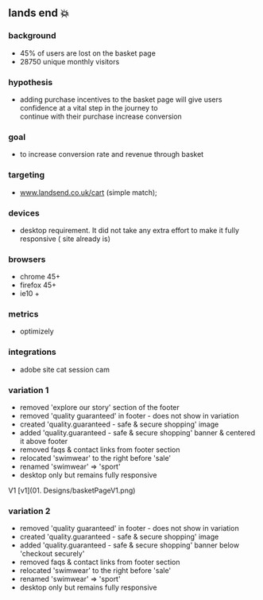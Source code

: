 ## lands end :boom:

### background
- 45% of users are lost on the basket page
- 28750 unique monthly visitors
### hypothesis
- adding purchase incentives to the basket page will give users confidence at a vital step in the journey to    
  continue with their purchase increase conversion
### goal
- to increase conversion rate and revenue through basket
### targeting
- www.landsend.co.uk/cart  (simple match);
### devices
 - desktop requirement.  It did not take any extra effort to make it fully responsive ( site already is)
### browsers
- chrome 45+
- firefox 45+
- ie10 +

### metrics
- optimizely

### integrations
- adobe site cat
session cam



### variation 1
- removed 'explore our story' section of the footer
- removed 'quality guaranteed' in footer - does not show in variation
- created 'quality.guaranteed - safe & secure shopping' image
- added 'quality.guaranteed - safe & secure shopping' banner & centered it
  above footer
- removed faqs & contact links from footer section
- relocated 'swimwear' to the right before 'sale'
- renamed 'swimwear' => 'sport'
- desktop only but remains fully responsive

<kfd>V1</kfd>
[v1](01. Designs/basketPageV1.png)

### variation 2
- removed 'quality guaranteed' in footer - does not show in variation
- created 'quality.guaranteed - safe & secure shopping' image
- added 'quality.guaranteed - safe & secure shopping' banner below 'checkout
  securely'
- removed faqs & contact links from footer section
- relocated 'swimwear' to the right before 'sale'
- renamed 'swimwear' => 'sport'
- desktop only but remains fully responsive

